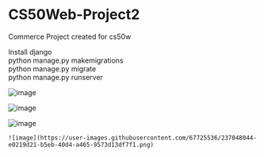 # CS50Web-Project2
Commerce Project created for cs50w

Install django  
python manage.py makemigrations  
python manage.py migrate  
python manage.py runserver  

![image](https://user-images.githubusercontent.com/67725536/237046793-c9c48ea6-a17e-4093-ab1d-14537e31a703.png)  
  
  ![image](https://user-images.githubusercontent.com/67725536/237047623-147dd0b2-393d-41df-9985-11731da478b8.png)
  
  ![image](https://user-images.githubusercontent.com/67725536/237047809-1f448012-a113-4069-950a-9a9b44d6fc64.png)  
    
    ![image](https://user-images.githubusercontent.com/67725536/237048044-e0219d21-b5eb-40d4-a465-9573d13df7f1.png)


